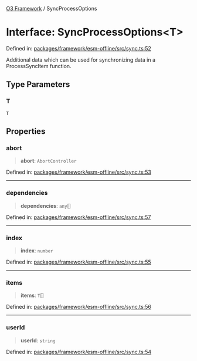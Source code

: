 [O3 Framework](../API.md) / SyncProcessOptions

# Interface: SyncProcessOptions\<T\>

Defined in: [packages/framework/esm-offline/src/sync.ts:52](https://github.com/openmrs/openmrs-esm-core/blob/main/packages/framework/esm-offline/src/sync.ts#L52)

Additional data which can be used for synchronizing data in a ProcessSyncItem function.

## Type Parameters

### T

`T`

## Properties

### abort

> **abort**: `AbortController`

Defined in: [packages/framework/esm-offline/src/sync.ts:53](https://github.com/openmrs/openmrs-esm-core/blob/main/packages/framework/esm-offline/src/sync.ts#L53)

***

### dependencies

> **dependencies**: `any`[]

Defined in: [packages/framework/esm-offline/src/sync.ts:57](https://github.com/openmrs/openmrs-esm-core/blob/main/packages/framework/esm-offline/src/sync.ts#L57)

***

### index

> **index**: `number`

Defined in: [packages/framework/esm-offline/src/sync.ts:55](https://github.com/openmrs/openmrs-esm-core/blob/main/packages/framework/esm-offline/src/sync.ts#L55)

***

### items

> **items**: `T`[]

Defined in: [packages/framework/esm-offline/src/sync.ts:56](https://github.com/openmrs/openmrs-esm-core/blob/main/packages/framework/esm-offline/src/sync.ts#L56)

***

### userId

> **userId**: `string`

Defined in: [packages/framework/esm-offline/src/sync.ts:54](https://github.com/openmrs/openmrs-esm-core/blob/main/packages/framework/esm-offline/src/sync.ts#L54)
